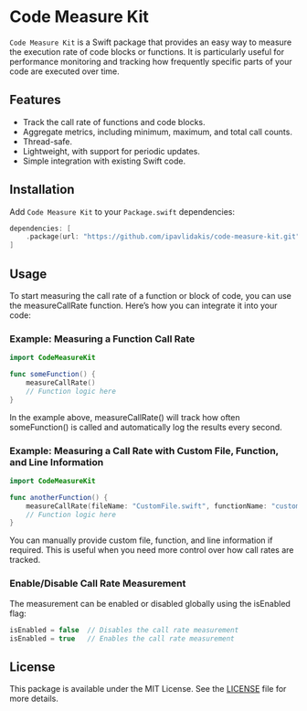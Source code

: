 # Code Measure Kit

`Code Measure Kit` is a Swift package that provides an easy way to measure the execution rate of code blocks or functions. It is particularly useful for performance monitoring and tracking how frequently specific parts of your code are executed over time.

## Features

- Track the call rate of functions and code blocks.
- Aggregate metrics, including minimum, maximum, and total call counts.
- Thread-safe.
- Lightweight, with support for periodic updates.
- Simple integration with existing Swift code.

## Installation

Add `Code Measure Kit` to your `Package.swift` dependencies:

```swift
dependencies: [
    .package(url: "https://github.com/ipavlidakis/code-measure-kit.git", from: "0.1.0")
]
```

## Usage

To start measuring the call rate of a function or block of code, you can use the measureCallRate function. Here’s how you can integrate it into your code:

### Example: Measuring a Function Call Rate

```swift
import CodeMeasureKit

func someFunction() {
    measureCallRate()
    // Function logic here
}
```

In the example above, measureCallRate() will track how often someFunction() is called and automatically log the results every second.

### Example: Measuring a Call Rate with Custom File, Function, and Line Information

```swift
import CodeMeasureKit

func anotherFunction() {
    measureCallRate(fileName: "CustomFile.swift", functionName: "customFunction", line: 42)
    // Function logic here
}
```

You can manually provide custom file, function, and line information if required. This is useful when you need more control over how call rates are tracked.

### Enable/Disable Call Rate Measurement

The measurement can be enabled or disabled globally using the isEnabled flag:

```swift
isEnabled = false  // Disables the call rate measurement
isEnabled = true   // Enables the call rate measurement
```

## License

This package is available under the MIT License. See the [LICENSE](LICENSE) file for more details.
